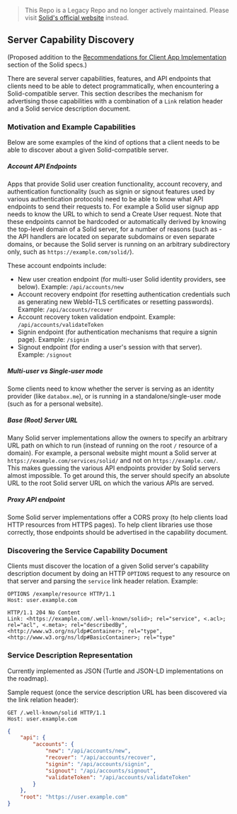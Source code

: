 > This Repo is a Legacy Repo and no longer actively maintained. Please visit [Solid's official website](https://solidproject.org/) instead.

## Server Capability Discovery

(Proposed addition to the [Recommendations for Client App Implementation](https://github.com/solid/solid-spec#recommendations-for-server-implementations) section of the Solid specs.)

There are several server capabilities, features, and API endpoints that clients
need to be able to detect programmatically, when encountering a Solid-compatible
server. This section describes the mechanism for advertising those capabilities
with a combination of a `Link` relation header and a Solid service description
document.

### Motivation and Example Capabilities

Below are some examples of the kind of options that a client needs to be able
to discover about a given Solid-compatible server.

##### Account API Endpoints
Apps that provide Solid user creation functionality, account recovery, and
authentication functionality (such as signin or signout features used by
various authentication protocols) need to be able to know what API endpoints
to send their requests to. For example a Solid user signup app needs to know
the URL to which to send a Create User request. Note that these endpoints cannot
be hardcoded or automatically derived by knowing the top-level domain of a
Solid server, for a number of reasons (such as - the API handlers are located
on separate subdomains or even separate domains, or because the Solid server
is running on an arbitrary subdirectory only, such as
`https://example.com/solid/`).

These account endpoints include:

* New user creation endpoint (for multi-user Solid identity providers, see
  below). Example: `/api/accounts/new`
* Account recovery endpoint (for resetting authentication credentials such as
  generating new WebId-TLS certificates or resetting passwords).
  Example: `/api/accounts/recover`
* Account recovery token validation endpoint.
  Example: `/api/accounts/validateToken`
* Signin endpoint (for authentication mechanisms that require a signin page).
  Example: `/signin`
* Signout endpoint (for ending a user's session with that server).
  Example: `/signout`

##### Multi-user vs Single-user mode
Some clients need to know whether the server is serving as an identity provider
(like `databox.me`), or is running in a standalone/single-user mode (such as
for a personal website).

##### Base (Root) Server URL
Many Solid server implementations allow the owners to specify an arbitrary URL
path on which to run (instead of running on the root `/` resource of a domain).
For example, a personal website might mount a Solid server at
`https://example.com/services/solid/` and not on `https://example.com/`.
This makes guessing the various API endpoints provider by Solid servers almost
impossible. To get around this, the server should specify an absolute URL to
the root Solid server URL on which the various APIs are served.

##### Proxy API endpoint
Some Solid server implementations offer a CORS proxy (to help clients load HTTP
resources from HTTPS pages). To help client libraries use those correctly,
those endpoints should be advertised in the capability document.

### Discovering the Service Capability Document
Clients must discover the location of a given Solid server's capability
description document by doing an HTTP `OPTIONS` request to any resource on
that server and parsing the `service` link header relation. Example:

```http
OPTIONS /example/resource HTTP/1.1
Host: user.example.com

HTTP/1.1 204 No Content
Link: <https://example.com/.well-known/solid>; rel="service", <.acl>; rel="acl", <.meta>; rel="describedBy", <http://www.w3.org/ns/ldp#Container>; rel="type", <http://www.w3.org/ns/ldp#BasicContainer>; rel="type"
```

### Service Description Representation

Currently implemented as JSON (Turtle and JSON-LD implementations on the
roadmap).

Sample request (once the service description URL has been discovered via the
link relation header):

```http
GET /.well-known/solid HTTP/1.1
Host: user.example.com
```

```json
{
    "api": {
        "accounts": {
            "new": "/api/accounts/new",
            "recover": "/api/accounts/recover",
            "signin": "/api/accounts/signin",
            "signout": "/api/accounts/signout",
            "validateToken": "/api/accounts/validateToken"
        }
    },
    "root": "https://user.example.com"
}
```
